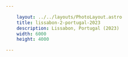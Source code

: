 ```yaml
---

    layout: ../../layouts/PhotoLayout.astro
    title: lissabon-2-portugal-2023
    description: Lissabon, Portugal (2023)
    width: 6000
    height: 4000

---
```

